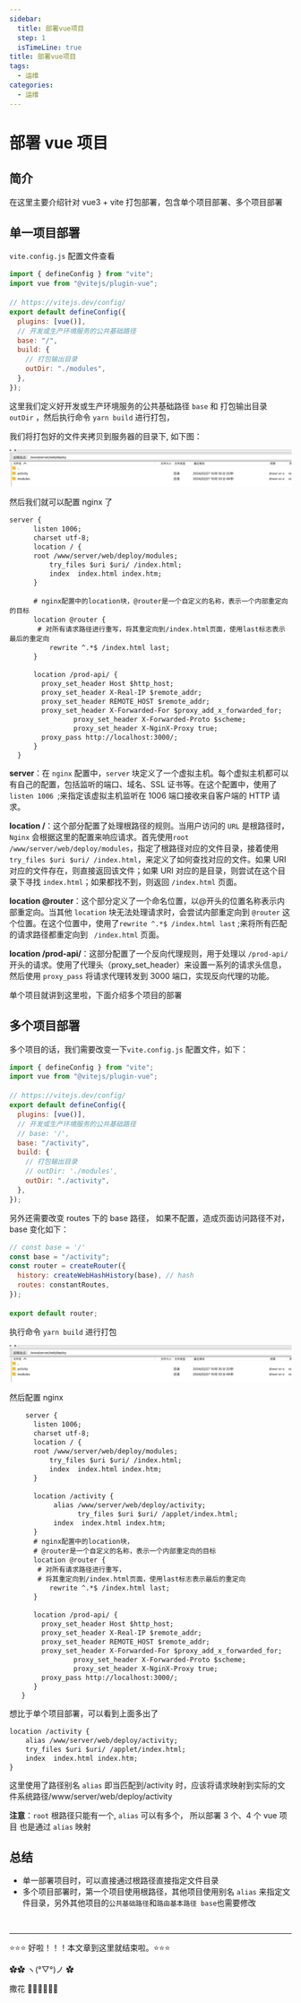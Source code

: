 ```yaml
---
sidebar:
  title: 部署vue项目
  step: 1
  isTimeLine: true
title: 部署vue项目
tags:
  - 运维
categories:
  - 运维
---
```


# 部署 vue 项目

## 简介

在这里主要介绍针对 vue3 + vite 打包部署，包含单个项目部署、多个项目部署

## 单一项目部署

`vite.config.js` 配置文件查看

```js
import { defineConfig } from "vite";
import vue from "@vitejs/plugin-vue";

// https://vitejs.dev/config/
export default defineConfig({
  plugins: [vue()],
  // 开发或生产环境服务的公共基础路径
  base: "/",
  build: {
    // 打包输出目录
    outDir: "./modules",
  },
});
```

这里我们定义好开发或生产环境服务的公共基础路径 `base` 和 打包输出目录 `outDir` ，然后执行命令 `yarn build` 进行打包，

我们将打包好的文件夹拷贝到服务器的目录下, 如下图：

<img src="./assets/modules-dir.png" alt="image" />

然后我们就可以配置 nginx 了

```shell
server {
      listen 1006;
      charset utf-8;
      location / {
      root /www/server/web/deploy/modules;
          try_files $uri $uri/ /index.html;
          index  index.html index.htm;
      }

      # nginx配置中的location块，@router是一个自定义的名称，表示一个内部重定向的目标
      location @router {
       # 对所有请求路径进行重写，将其重定向到/index.html页面，使用last标志表示最后的重定向
          rewrite ^.*$ /index.html last;
      }

      location /prod-api/ {
        proxy_set_header Host $http_host;
        proxy_set_header X-Real-IP $remote_addr;
        proxy_set_header REMOTE_HOST $remote_addr;
        proxy_set_header X-Forwarded-For $proxy_add_x_forwarded_for;
				proxy_set_header X-Forwarded-Proto $scheme;
				proxy_set_header X-NginX-Proxy true;
        proxy_pass http://localhost:3000/;
      }
  }

```

**server**：在 `nginx` 配置中，`server` 块定义了一个虚拟主机。每个虚拟主机都可以有自己的配置，包括监听的端口、域名、SSL 证书等。在这个配置中，使用了 `listen 1006 `;来指定该虚拟主机监听在 1006 端口接收来自客户端的 HTTP 请求。

**location /**：这个部分配置了处理根路径的规则。当用户访问的 `URL` 是根路径时，`Nginx` 会根据这里的配置来响应请求。首先使用`root /www/server/web/deploy/modules`，指定了根路径对应的文件目录，接着使用 `try_files $uri $uri/ /index.html`，来定义了如何查找对应的文件。如果 URI 对应的文件存在，则直接返回该文件；如果 URI 对应的是目录，则尝试在这个目录下寻找 `index.html`；如果都找不到，则返回 `/index.html` 页面。

**location @router**：这个部分定义了一个命名位置，以@开头的位置名称表示内部重定向。当其他 `location` 块无法处理请求时，会尝试内部重定向到 `@router` 这个位置。在这个位置中，使用了`rewrite ^.*$ /index.html last` ;来将所有匹配的请求路径都重定向到 ` /index.html` 页面。

**location /prod-api/**：这部分配置了一个反向代理规则，用于处理以 `/prod-api/` 开头的请求。使用了代理头（proxy_set_header）来设置一系列的请求头信息，然后使用 `proxy_pass` 将请求代理转发到 3000 端口，实现反向代理的功能。

单个项目就讲到这里啦，下面介绍多个项目的部署

## 多个项目部署

多个项目的话，我们需要改变一下`vite.config.js` 配置文件，如下：

```js
import { defineConfig } from "vite";
import vue from "@vitejs/plugin-vue";

// https://vitejs.dev/config/
export default defineConfig({
  plugins: [vue()],
  // 开发或生产环境服务的公共基础路径
  // base: '/',
  base: "/activity",
  build: {
    // 打包输出目录
    // outDir: './modules',
    outDir: "./activity",
  },
});
```

另外还需要改变 routes 下的 base 路径， 如果不配置，造成页面访问路径不对，base 变化如下：

```js
// const base = '/'
const base = "/activity";
const router = createRouter({
  history: createWebHashHistory(base), // hash
  routes: constantRoutes,
});

export default router;
```

执行命令 `yarn build` 进行打包

<img src="./assets/modules-dir.png" alt="image" />

然后配置 nginx

```shell
    server {
      listen 1006;
      charset utf-8;
      location / {
      root /www/server/web/deploy/modules;
          try_files $uri $uri/ /index.html;
          index  index.html index.htm;
      }

      location /activity {
           alias /www/server/web/deploy/activity;
   				 try_files $uri $uri/ /applet/index.html;
           index  index.html index.htm;
      }
      # nginx配置中的location块，
      # @router是一个自定义的名称，表示一个内部重定向的目标
      location @router {
       # 对所有请求路径进行重写，
       # 将其重定向到/index.html页面，使用last标志表示最后的重定向
          rewrite ^.*$ /index.html last;
      }

      location /prod-api/ {
        proxy_set_header Host $http_host;
        proxy_set_header X-Real-IP $remote_addr;
        proxy_set_header REMOTE_HOST $remote_addr;
        proxy_set_header X-Forwarded-For $proxy_add_x_forwarded_for;
				proxy_set_header X-Forwarded-Proto $scheme;
				proxy_set_header X-NginX-Proxy true;
        proxy_pass http://localhost:3000/;
      }
   }
```

想比于单个项目部署，可以看到上面多出了

```shell
location /activity {
    alias /www/server/web/deploy/activity;
    try_files $uri $uri/ /applet/index.html;
    index  index.html index.htm;
}
```

这里使用了路径别名 `alias` 即当匹配到/activity 时，应该将请求映射到实际的文件系统路径/www/server/web/deploy/activity

**注意**：`root` 根路径只能有一个, `alias` 可以有多个， 所以部署 3 个、4 个 vue 项目 也是通过 `alias` 映射

## 总结

- 单一部署项目时，可以直接通过根路径直接指定文件目录
- 多个项目部署时，第一个项目使用根路径，其他项目使用别名 `alias` 来指定文件目录，另外其他项目的`公共基础路径`和`路由基本路径 base`也需要修改

<br/>
<hr />

⭐️⭐️⭐️ 好啦！！！本文章到这里就结束啦。⭐️⭐️⭐️

✿✿ ヽ(°▽°)ノ ✿

撒花 🌸🌸🌸🌸🌸🌸
